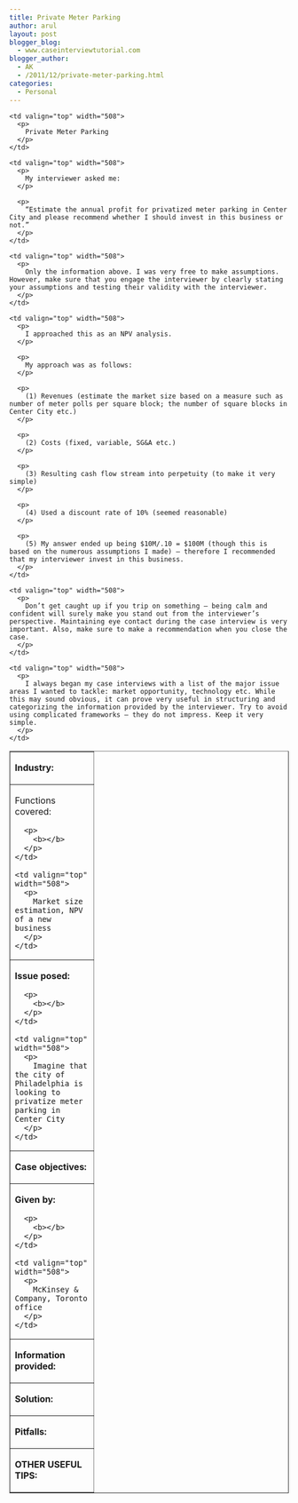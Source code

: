 ```yaml
---
title: Private Meter Parking
author: arul
layout: post
blogger_blog:
  - www.caseinterviewtutorial.com
blogger_author:
  - AK
  - /2011/12/private-meter-parking.html
categories:
  - Personal
---
```

<table border="1" cellspacing="0" cellpadding="0">
  <tr>
    <td valign="top" width="134">
      <p>
        <b>Industry:</b>
      </p>
    </td>
    
    <td valign="top" width="508">
      <p>
        Private Meter Parking
      </p>
    </td>
  </tr>
  
  <tr>
    <td valign="top" width="134">
      <p>
        Functions covered:
      </p>
      
      <p>
        <b></b>
      </p>
    </td>
    
    <td valign="top" width="508">
      <p>
        Market size estimation, NPV of a new business
      </p>
    </td>
  </tr>
  
  <tr>
    <td valign="top" width="134">
      <p>
        <b>Issue posed:</b>
      </p>
      
      <p>
        <b></b>
      </p>
    </td>
    
    <td valign="top" width="508">
      <p>
        Imagine that the city of Philadelphia is looking to privatize meter parking in Center City
      </p>
    </td>
  </tr>
  
  <tr>
    <td valign="top" width="134">
      <p>
        <b>Case objectives:</b>
      </p>
    </td>
    
    <td valign="top" width="508">
      <p>
        My interviewer asked me:
      </p>
      
      <p>
        “Estimate the annual profit for privatized meter parking in Center City and please recommend whether I should invest in this business or not.”
      </p>
    </td>
  </tr>
  
  <tr>
    <td valign="top" width="134">
      <p>
        <b>Given by:</b>
      </p>
      
      <p>
        <b></b>
      </p>
    </td>
    
    <td valign="top" width="508">
      <p>
        McKinsey & Company, Toronto office
      </p>
    </td>
  </tr>
  
  <tr>
    <td valign="top" width="134">
      <p>
        <b>Information provided:</b>
      </p>
    </td>
    
    <td valign="top" width="508">
      <p>
        Only the information above. I was very free to make assumptions. However, make sure that you engage the interviewer by clearly stating your assumptions and testing their validity with the interviewer.
      </p>
    </td>
  </tr>
  
  <tr>
    <td valign="top" width="134">
      <p>
        <b>Solution:</b>
      </p>
    </td>
    
    <td valign="top" width="508">
      <p>
        I approached this as an NPV analysis.
      </p>
      
      <p>
        My approach was as follows:
      </p>
      
      <p>
        (1) Revenues (estimate the market size based on a measure such as number of meter polls per square block; the number of square blocks in Center City etc.)
      </p>
      
      <p>
        (2) Costs (fixed, variable, SG&A etc.)
      </p>
      
      <p>
        (3) Resulting cash flow stream into perpetuity (to make it very simple)
      </p>
      
      <p>
        (4) Used a discount rate of 10% (seemed reasonable)
      </p>
      
      <p>
        (5) My answer ended up being $10M/.10 = $100M (though this is based on the numerous assumptions I made) – therefore I recommended that my interviewer invest in this business.
      </p>
    </td>
  </tr>
  
  <tr>
    <td valign="top" width="134">
      <p>
        <b>Pitfalls:</b>
      </p>
    </td>
    
    <td valign="top" width="508">
      <p>
        Don’t get caught up if you trip on something – being calm and confident will surely make you stand out from the interviewer’s perspective. Maintaining eye contact during the case interview is very important. Also, make sure to make a recommendation when you close the case.
      </p>
    </td>
  </tr>
  
  <tr>
    <td valign="top" width="134">
      <p>
        <b>OTHER USEFUL TIPS:</b>
      </p>
    </td>
    
    <td valign="top" width="508">
      <p>
        I always began my case interviews with a list of the major issue areas I wanted to tackle: market opportunity, technology etc. While this may sound obvious, it can prove very useful in structuring and categorizing the information provided by the interviewer. Try to avoid using complicated frameworks – they do not impress. Keep it very simple.
      </p>
    </td>
  </tr>
</table>
